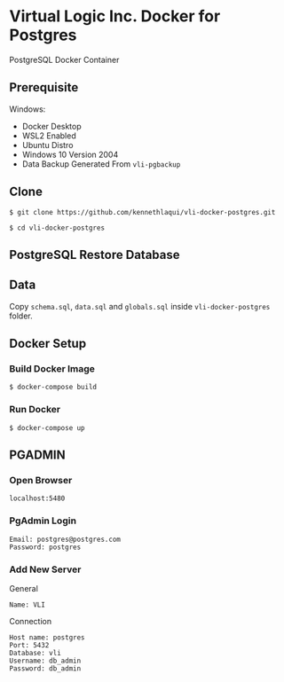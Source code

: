 # Virtual Logic Inc. Docker for Postgres

PostgreSQL Docker Container

## Prerequisite

Windows:
- Docker Desktop
- WSL2 Enabled
- Ubuntu Distro
- Windows 10 Version 2004
- Data Backup Generated From `vli-pgbackup`

## Clone

```
$ git clone https://github.com/kennethlaqui/vli-docker-postgres.git
```

```
$ cd vli-docker-postgres
```

## PostgreSQL Restore Database

## Data

Copy `schema.sql`, `data.sql` and `globals.sql` inside `vli-docker-postgres` folder.

## Docker Setup

### Build Docker Image

```
$ docker-compose build
```

### Run Docker

```
$ docker-compose up
```

## PGADMIN

### Open Browser

``
localhost:5480
``

### PgAdmin Login

``
Email: postgres@postgres.com
``
\
``
Password: postgres
``

### Add New Server

General

``
Name: VLI
``

Connection

``
Host name: postgres
``
\
``
Port: 5432
``
\
``
Database: vli
``
\
``
Username: db_admin
``
\
``
Password: db_admin
``